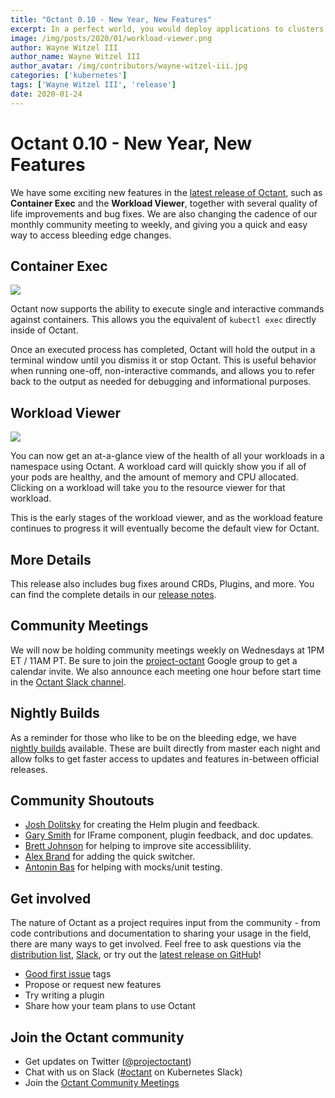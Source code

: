 ```yaml
---
title: "Octant 0.10 - New Year, New Features"
excerpt: In a perfect world, you would deploy applications to clusters and nothing else would be a problem. In the Kubernetes world, it isn’t that simple yet.
image: /img/posts/2020/01/workload-viewer.png
author: Wayne Witzel III
author_name: Wayne Witzel III
author_avatar: /img/contributors/wayne-witzel-iii.jpg
categories: ['kubernetes']
tags: ['Wayne Witzel III', 'release']
date: 2020-01-24
---
```

# Octant 0.10 - New Year, New Features

We have some exciting new features in the [latest release of Octant](https://github.com/vmware-tanzu/octant/releases/tag/v0.10.0), such as **Container Exec** and the **Workload Viewer**, together with several quality of life improvements and bug fixes. We are also changing the cadence of our monthly community meeting to weekly, and giving you a quick and easy way to access bleeding edge changes.

## Container Exec
![](/img/posts/2020/01/container-exec.gif)


Octant now supports the ability to execute single and interactive commands against containers. This allows you the equivalent of `kubectl exec` directly inside of Octant.

Once an executed process has completed, Octant will hold the output in a terminal window until you dismiss it or stop Octant. This is useful behavior when running one-off, non-interactive commands, and allows you to refer back to the output as needed for debugging and informational purposes.

## Workload Viewer
![](/img/posts/2020/01/workload-viewer.png)

You can now get an at-a-glance view of the health of all your workloads in a namespace using Octant. A workload card will quickly show you if all of your pods are healthy, and the amount of memory and CPU allocated. Clicking on a workload will take you to the resource viewer for that workload.

This is the early stages of the workload viewer, and as the workload feature continues to progress it will eventually become the default view for Octant.

## More Details

This release also includes bug fixes around CRDs, Plugins, and more. You can find the complete details in our [release notes](https://github.com/vmware-tanzu/octant/blob/master/changelogs/CHANGELOG-0.10.md).

## Community Meetings

We will now be holding community meetings weekly on Wednesdays at 1PM ET / 11AM PT. Be sure to join the [project-octant](https://groups.google.com/forum/#!forum/project-octant) Google group to get a calendar invite. We also announce each meeting one hour before start time in the [Octant Slack channel](https://kubernetes.slack.com/archives/CM37M9FCG).

## Nightly Builds

As a reminder for those who like to be on the bleeding edge, we have [nightly builds](https://console.cloud.google.com/storage/browser/octant-nightlies) available. These are built directly from master each night and allow folks to get faster access to updates and features in-between official releases.

## Community Shoutouts

- [Josh Dolitsky](https://github.com/jdolitsky) for creating the Helm plugin and feedback.
- [Gary Smith](https://github.com/GarySmith) for IFrame component, plugin feedback, and doc updates.
- [Brett Johnson](https://github.com/SDBrett) for helping to improve site accessiblility.
- [Alex Brand](https://github.com/alexbrand) for adding the quick switcher.
- [Antonin Bas](https://github.com/antoninbas) for helping with mocks/unit testing.

## Get involved

The nature of Octant as a project requires input from the community - from code contributions and documentation to sharing your usage in the field, there are many ways to get involved. Feel free to ask questions via the [distribution list](http://groups.google.com/forum/#!forum/project-octant), [Slack](https://kubernetes.slack.com/messages/CM37M9FCG), or try out the [latest release on GitHub](https://github.com/vmware-tanzu/octant/releases/latest)!

* [Good first issue](https://github.com/vmware-tanzu/octant/issues?q=is%3Aopen+is%3Aissue+label%3A%22good+first+issue%22) tags
* Propose or request new features
* Try writing a plugin
* Share how your team plans to use Octant

## Join the Octant community
* Get updates on Twitter ([@projectoctant](https://twitter.com/projectoctant))
* Chat with us on Slack ([#octant](https://kubernetes.slack.com/messages/CM37M9FCG) on Kubernetes Slack)
* Join the [Octant Community Meetings](/community)
